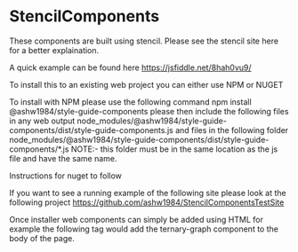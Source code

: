 # StencilComponents

These components are built using stencil. Please see the stencil site here for a better explaination.

A quick example can be found here https://jsfiddle.net/8hah0vu9/

To install this to an existing web project you can either use NPM or NUGET

To install with NPM please use the following command
npm install @ashw1984/style-guide-components
please then include the following files in any web output
node_modules/@ashw1984/style-guide-components/dist/style-guide-components.js
and files in the following folder
node_modules/@ashw1984/style-guide-components/dist/style-guide-components/*.js
NOTE:- this folder must be in the same location as the js file and have the same name.

Instructions for nuget to follow

If you want to see a running example of the following site please look at the following project
https://github.com/ashw1984/StencilComponentsTestSite

Once installer web components can simply be added using HTML for example the following tag would add the ternary-graph component to the body of the page.

<body>
 <ternary-graph></ternary-graph>
</body>
